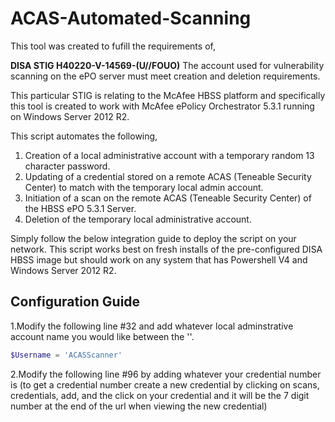 # ACAS-Automated-Scanning
This tool was created to fufill the requirements of,

**DISA STIG H40220-V-14569-(U//FOUO)** The account used for vulnerability scanning on the ePO server must meet creation and deletion requirements.

This particular STIG is relating to the McAfee HBSS platform and specifically this tool is created to work with McAfee ePolicy Orchestrator 5.3.1 running on Windows Server 2012 R2.

This script automates the following,

1. Creation of a local administrative account with a temporary random 13 character password.
2. Updating of a credential stored on a remote ACAS (Teneable Security Center) to match with the temporary local admin account.
3. Initiation of a scan on the remote ACAS (Teneable Security Center) of the HBSS ePO 5.3.1 Server.
4. Deletion of the temporary local administrative account.

Simply follow the below integration guide to deploy the script on your network. This script works best on fresh installs of the pre-configured DISA HBSS image but should work on any system that has Powershell V4 and Windows Server 2012 R2.

## Configuration Guide

1.Modify the following line #32 and add whatever local adminstrative account name you would like between the ''.

```powershell
$Username = 'ACASScanner'
```
2.Modify the following line #96 by adding whatever your credential number is (to get a credential number create a new credential by clicking on scans, credentials, add, and the click on your credential and it will be the 7 digit number at the end of the url when viewing the new credential)

```
